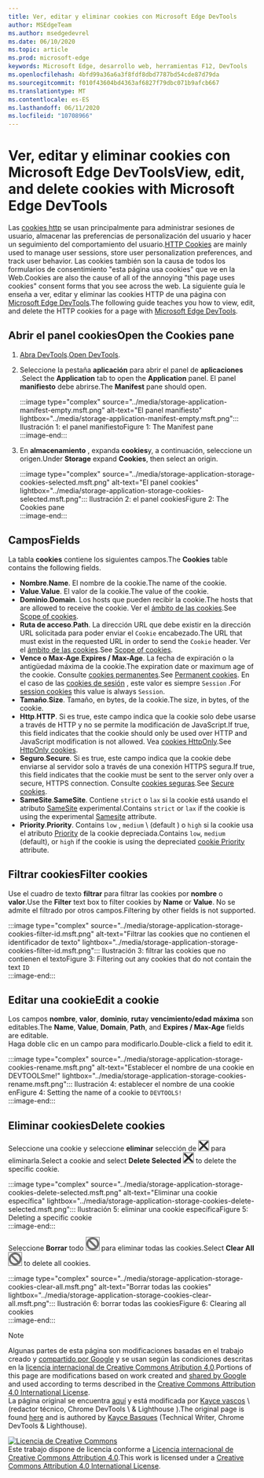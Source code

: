 ```yaml
---
title: Ver, editar y eliminar cookies con Microsoft Edge DevTools
author: MSEdgeTeam
ms.author: msedgedevrel
ms.date: 06/10/2020
ms.topic: article
ms.prod: microsoft-edge
keywords: Microsoft Edge, desarrollo web, herramientas F12, DevTools
ms.openlocfilehash: 4bfd99a36a6a3f8fdf8dbd7787bd54cde87d79da
ms.sourcegitcommit: f010f43604bd4363af6827f79dbc071b9afcb667
ms.translationtype: MT
ms.contentlocale: es-ES
ms.lasthandoff: 06/11/2020
ms.locfileid: "10708966"
---
```

<!-- Copyright Kayce Basques 

   Licensed under the Apache License, Version 2.0 (the "License");
   you may not use this file except in compliance with the License.
   You may obtain a copy of the License at

       https://www.apache.org/licenses/LICENSE-2.0

   Unless required by applicable law or agreed to in writing, software
   distributed under the License is distributed on an "AS IS" BASIS,
   WITHOUT WARRANTIES OR CONDITIONS OF ANY KIND, either express or implied.
   See the License for the specific language governing permissions and
   limitations under the License.  -->

# <span data-ttu-id="39100-103">Ver, editar y eliminar cookies con Microsoft Edge DevTools</span><span class="sxs-lookup"><span data-stu-id="39100-103">View, edit, and delete cookies with Microsoft Edge DevTools</span></span>  

<span data-ttu-id="39100-104">Las [cookies http][MDNHTTPCookies] se usan principalmente para administrar sesiones de usuario, almacenar las preferencias de personalización del usuario y hacer un seguimiento del comportamiento del usuario.</span><span class="sxs-lookup"><span data-stu-id="39100-104">[HTTP Cookies][MDNHTTPCookies] are mainly used to manage user sessions, store user personalization preferences, and track user behavior.</span></span>  <span data-ttu-id="39100-105">Las cookies también son la causa de todos los formularios de consentimiento "esta página usa cookies" que ve en la Web.</span><span class="sxs-lookup"><span data-stu-id="39100-105">Cookies are also the cause of all of the annoying "this page uses cookies" consent forms that you see across the web.</span></span>  <span data-ttu-id="39100-106">La siguiente guía le enseña a ver, editar y eliminar las cookies HTTP de una página con [Microsoft Edge DevTools][MicrosoftEdgeDevTools].</span><span class="sxs-lookup"><span data-stu-id="39100-106">The following guide teaches you how to view, edit, and delete the HTTP cookies for a page with [Microsoft Edge DevTools][MicrosoftEdgeDevTools].</span></span>  

## <span data-ttu-id="39100-107">Abrir el panel cookies</span><span class="sxs-lookup"><span data-stu-id="39100-107">Open the Cookies pane</span></span>  

1.  <span data-ttu-id="39100-108">[Abra DevTools][DevToolsOpen].</span><span class="sxs-lookup"><span data-stu-id="39100-108">[Open DevTools][DevToolsOpen].</span></span>  
1.  <span data-ttu-id="39100-109">Seleccione la pestaña **aplicación** para abrir el panel de **aplicaciones** .</span><span class="sxs-lookup"><span data-stu-id="39100-109">Select the **Application** tab to open the **Application** panel.</span></span>  <span data-ttu-id="39100-110">El panel **manifiesto** debe abrirse.</span><span class="sxs-lookup"><span data-stu-id="39100-110">The **Manifest** pane should open.</span></span>  
    
    :::image type="complex" source="../media/storage-application-manifest-empty.msft.png" alt-text="El panel manifiesto" lightbox="../media/storage-application-manifest-empty.msft.png":::
       <span data-ttu-id="39100-112">Ilustración 1: el panel manifiesto</span><span class="sxs-lookup"><span data-stu-id="39100-112">Figure 1:  The Manifest pane</span></span>  
    :::image-end:::  

1.  <span data-ttu-id="39100-113">En **almacenamiento** , expanda **cookies**y, a continuación, seleccione un origen.</span><span class="sxs-lookup"><span data-stu-id="39100-113">Under **Storage** expand **Cookies**, then select an origin.</span></span>  
    
    :::image type="complex" source="../media/storage-application-storage-cookies-selected.msft.png" alt-text="El panel cookies" lightbox="../media/storage-application-storage-cookies-selected.msft.png":::
       <span data-ttu-id="39100-115">Ilustración 2: el panel cookies</span><span class="sxs-lookup"><span data-stu-id="39100-115">Figure 2:  The Cookies pane</span></span>  
    :::image-end:::  

## <span data-ttu-id="39100-116">Campos</span><span class="sxs-lookup"><span data-stu-id="39100-116">Fields</span></span>  

<span data-ttu-id="39100-117">La tabla **cookies** contiene los siguientes campos.</span><span class="sxs-lookup"><span data-stu-id="39100-117">The **Cookies** table contains the following fields.</span></span>  

*   <span data-ttu-id="39100-118">**Nombre**.</span><span class="sxs-lookup"><span data-stu-id="39100-118">**Name**.</span></span>  <span data-ttu-id="39100-119">El nombre de la cookie.</span><span class="sxs-lookup"><span data-stu-id="39100-119">The name of the cookie.</span></span>  
*   <span data-ttu-id="39100-120">**Value**.</span><span class="sxs-lookup"><span data-stu-id="39100-120">**Value**.</span></span>  <span data-ttu-id="39100-121">El valor de la cookie.</span><span class="sxs-lookup"><span data-stu-id="39100-121">The value of the cookie.</span></span>  
*   <span data-ttu-id="39100-122">**Dominio**.</span><span class="sxs-lookup"><span data-stu-id="39100-122">**Domain**.</span></span>  <span data-ttu-id="39100-123">Los hosts que pueden recibir la cookie.</span><span class="sxs-lookup"><span data-stu-id="39100-123">The hosts that are allowed to receive the cookie.</span></span>  <span data-ttu-id="39100-124">Ver el [ámbito de las cookies][MDNHTTPCookiesScope].</span><span class="sxs-lookup"><span data-stu-id="39100-124">See [Scope of cookies][MDNHTTPCookiesScope].</span></span>  
*   <span data-ttu-id="39100-125">**Ruta de acceso**.</span><span class="sxs-lookup"><span data-stu-id="39100-125">**Path**.</span></span>  <span data-ttu-id="39100-126">La dirección URL que debe existir en la dirección URL solicitada para poder enviar el `Cookie` encabezado.</span><span class="sxs-lookup"><span data-stu-id="39100-126">The URL that must exist in the requested URL in order to send the `Cookie` header.</span></span>  <span data-ttu-id="39100-127">Ver el [ámbito de las cookies][MDNHTTPCookiesScope].</span><span class="sxs-lookup"><span data-stu-id="39100-127">See [Scope of cookies][MDNHTTPCookiesScope].</span></span>  
*   <span data-ttu-id="39100-128">**Vence o Max-Age**.</span><span class="sxs-lookup"><span data-stu-id="39100-128">**Expires / Max-Age**.</span></span>  <span data-ttu-id="39100-129">La fecha de expiración o la antigüedad máxima de la cookie.</span><span class="sxs-lookup"><span data-stu-id="39100-129">The expiration date or maximum age of the cookie.</span></span>  <span data-ttu-id="39100-130">Consulte [cookies permanentes][MDNHTTPCookiesPermanent].</span><span class="sxs-lookup"><span data-stu-id="39100-130">See [Permanent cookies][MDNHTTPCookiesPermanent].</span></span>  <span data-ttu-id="39100-131">En el caso de las [cookies de sesión][MDNHTTPCookiesSession] , este valor es siempre `Session` .</span><span class="sxs-lookup"><span data-stu-id="39100-131">For [session cookies][MDNHTTPCookiesSession] this value is always `Session`.</span></span>  
*   <span data-ttu-id="39100-132">**Tamaño**.</span><span class="sxs-lookup"><span data-stu-id="39100-132">**Size**.</span></span>  <span data-ttu-id="39100-133">Tamaño, en bytes, de la cookie.</span><span class="sxs-lookup"><span data-stu-id="39100-133">The size, in bytes, of the cookie.</span></span>  
*   <span data-ttu-id="39100-134">**Http**.</span><span class="sxs-lookup"><span data-stu-id="39100-134">**HTTP**.</span></span>  <span data-ttu-id="39100-135">Si es true, este campo indica que la cookie solo debe usarse a través de HTTP y no se permite la modificación de JavaScript.</span><span class="sxs-lookup"><span data-stu-id="39100-135">If true, this field indicates that the cookie should only be used over HTTP and JavaScript modification is not allowed.</span></span>  <span data-ttu-id="39100-136">Vea [cookies HttpOnly][MDNHTTPCookiesSecure].</span><span class="sxs-lookup"><span data-stu-id="39100-136">See [HttpOnly cookies][MDNHTTPCookiesSecure].</span></span>  
*   <span data-ttu-id="39100-137">**Seguro**.</span><span class="sxs-lookup"><span data-stu-id="39100-137">**Secure**.</span></span>  <span data-ttu-id="39100-138">Si es true, este campo indica que la cookie debe enviarse al servidor solo a través de una conexión HTTPS segura.</span><span class="sxs-lookup"><span data-stu-id="39100-138">If true, this field indicates that the cookie must be sent to the server only over a secure, HTTPS connection.</span></span>  <span data-ttu-id="39100-139">Consulte [cookies seguras][MDNHTTPCookiesSecure].</span><span class="sxs-lookup"><span data-stu-id="39100-139">See [Secure cookies][MDNHTTPCookiesSecure].</span></span>  
*   <span data-ttu-id="39100-140">**SameSite**.</span><span class="sxs-lookup"><span data-stu-id="39100-140">**SameSite**.</span></span>  <span data-ttu-id="39100-141">Contiene `strict` o `lax` si la cookie está usando el atributo [SameSite][MDNHTTPCookiesSamesite] experimental.</span><span class="sxs-lookup"><span data-stu-id="39100-141">Contains `strict` or `lax` if the cookie is using the experimental [Samesite][MDNHTTPCookiesSamesite] attribute.</span></span>  
*   <span data-ttu-id="39100-142">**Priority**.</span><span class="sxs-lookup"><span data-stu-id="39100-142">**Priority**.</span></span>  <span data-ttu-id="39100-143">Contains `low` , `medium` \ (default \) o `high` si la cookie usa el atributo [Priority][ChromiumIssue232693] de la cookie depreciada.</span><span class="sxs-lookup"><span data-stu-id="39100-143">Contains `low`, `medium` \(default\), or `high` if the cookie is using the depreciated [cookie Priority][ChromiumIssue232693] attribute.</span></span>

## <span data-ttu-id="39100-144">Filtrar cookies</span><span class="sxs-lookup"><span data-stu-id="39100-144">Filter cookies</span></span>  

<span data-ttu-id="39100-145">Use el cuadro de texto **filtrar** para filtrar las cookies por **nombre** o **valor**.</span><span class="sxs-lookup"><span data-stu-id="39100-145">Use the **Filter** text box to filter cookies by **Name** or **Value**.</span></span>  <span data-ttu-id="39100-146">No se admite el filtrado por otros campos.</span><span class="sxs-lookup"><span data-stu-id="39100-146">Filtering by other fields is not supported.</span></span>  

:::image type="complex" source="../media/storage-application-storage-cookies-filter-id.msft.png" alt-text="Filtrar las cookies que no contienen el identificador de texto" lightbox="../media/storage-application-storage-cookies-filter-id.msft.png":::
   <span data-ttu-id="39100-148">Ilustración 3: filtrar las cookies que no contienen el texto</span><span class="sxs-lookup"><span data-stu-id="39100-148">Figure 3:  Filtering out any cookies that do not contain the text</span></span> `ID`  
:::image-end:::  

## <span data-ttu-id="39100-149">Editar una cookie</span><span class="sxs-lookup"><span data-stu-id="39100-149">Edit a cookie</span></span>  

<span data-ttu-id="39100-150">Los campos **nombre**, **valor**, **dominio**, **ruta**y **vencimiento/edad máxima** son editables.</span><span class="sxs-lookup"><span data-stu-id="39100-150">The **Name**, **Value**, **Domain**, **Path**, and **Expires / Max-Age** fields are editable.</span></span>  
<span data-ttu-id="39100-151">Haga doble clic en un campo para modificarlo.</span><span class="sxs-lookup"><span data-stu-id="39100-151">Double-click a field to edit it.</span></span>  

:::image type="complex" source="../media/storage-application-storage-cookies-rename.msft.png" alt-text="Establecer el nombre de una cookie en DEVTOOLSme!" lightbox="../media/storage-application-storage-cookies-rename.msft.png":::
   <span data-ttu-id="39100-153">Ilustración 4: establecer el nombre de una cookie en</span><span class="sxs-lookup"><span data-stu-id="39100-153">Figure 4:  Setting the name of a cookie to</span></span> `DEVTOOLS!`  
:::image-end:::  

## <span data-ttu-id="39100-154">Eliminar cookies</span><span class="sxs-lookup"><span data-stu-id="39100-154">Delete cookies</span></span>  

<span data-ttu-id="39100-155">Seleccione una cookie y seleccione **eliminar** selección de ![ eliminación seleccionada ][ImageDeleteIcon] para eliminarla.</span><span class="sxs-lookup"><span data-stu-id="39100-155">Select a cookie and select **Delete Selected** ![Delete Selected][ImageDeleteIcon]  to delete the specific cookie.</span></span>  

:::image type="complex" source="../media/storage-application-storage-cookies-delete-selected.msft.png" alt-text="Eliminar una cookie específica" lightbox="../media/storage-application-storage-cookies-delete-selected.msft.png":::
   <span data-ttu-id="39100-157">Ilustración 5: eliminar una cookie específica</span><span class="sxs-lookup"><span data-stu-id="39100-157">Figure 5:  Deleting a specific cookie</span></span>  
:::image-end:::  

<span data-ttu-id="39100-158">Seleccione **Borrar** todo ![ Borrar todo ][ImageClearIcon] para eliminar todas las cookies.</span><span class="sxs-lookup"><span data-stu-id="39100-158">Select **Clear All** ![Clear All][ImageClearIcon]  to delete all cookies.</span></span>  

:::image type="complex" source="../media/storage-application-storage-cookies-clear-all.msft.png" alt-text="Borrar todas las cookies" lightbox="../media/storage-application-storage-cookies-clear-all.msft.png":::
   <span data-ttu-id="39100-160">Ilustración 6: borrar todas las cookies</span><span class="sxs-lookup"><span data-stu-id="39100-160">Figure 6:  Clearing all cookies</span></span>  
:::image-end:::  

<!-- image links -->  

[ImageClearIcon]: ../media/clear-icon.msft.png  
[ImageDeleteIcon]: ../media/delete-icon.msft.png  

<!-- links -->  

[MicrosoftEdgeDevTools]: /microsoft-edge/devtools-guide-chromium "Herramientas para desarrolladores de Microsoft Edge (cromo)"  
[DevToolsOpen]: /microsoft-edge/devtools-guide-chromium/open "Abrir Microsoft Edge DevTools"  

[ChromiumIssue232693]: https://bugs.chromium.org/p/chromium/issues/detail?id=232693 "Error de cromo 232693: campo de prioridad de implementación de cookies | Errores de cromo"  

[MDNHTTPCookies]: https://developer.mozilla.org/docs/Web/HTTP/Cookies "Cookies HTTP | MDN"  
[MDNHTTPCookiesPermanent]: https://developer.mozilla.org/docs/Web/HTTP/Cookies#Permanent_cookies "Cookies HTTP: cookies permanentes | MDN"  
[MDNHTTPCookiesSamesite]: https://developer.mozilla.org/docs/Web/HTTP/Cookies#SameSite_cookies "Cookies HTTP: cookies SameSite | MDN"  
[MDNHTTPCookiesScope]: https://developer.mozilla.org/docs/Web/HTTP/Cookies#Scope_of_cookies "Cookies HTTP: ámbito de las cookies | MDN"  
[MDNHTTPCookiesSecure]: https://developer.mozilla.org/docs/Web/HTTP/Cookies#Secure_and_HttpOnly_cookies "Cookies HTTP: cookies seguras y HttpOnly | MDN"  
[MDNHTTPCookiesSession]: https://developer.mozilla.org/docs/Web/HTTP/Cookies#Session_cookies "Cookies HTTP: cookies de sesión | MDN"  

> [!NOTE]
> <span data-ttu-id="39100-170">Algunas partes de esta página son modificaciones basadas en el trabajo creado y [compartido por Google][GoogleSitePolicies] y se usan según las condiciones descritas en la [licencia internacional de Creative Commons Atribution 4,0][CCA4IL].</span><span class="sxs-lookup"><span data-stu-id="39100-170">Portions of this page are modifications based on work created and [shared by Google][GoogleSitePolicies] and used according to terms described in the [Creative Commons Attribution 4.0 International License][CCA4IL].</span></span>  
> <span data-ttu-id="39100-171">La página original se encuentra [aquí](https://developers.google.com/web/tools/chrome-devtools/storage/cookies) y está modificada por [Kayce vascos][KayceBasques] \ (redactor técnico, Chrome DevTools \ & Lighthouse \).</span><span class="sxs-lookup"><span data-stu-id="39100-171">The original page is found [here](https://developers.google.com/web/tools/chrome-devtools/storage/cookies) and is authored by [Kayce Basques][KayceBasques] \(Technical Writer, Chrome DevTools \& Lighthouse\).</span></span>  

[![Licencia de Creative Commons][CCby4Image]][CCA4IL]  
<span data-ttu-id="39100-173">Este trabajo dispone de licencia conforme a [Licencia internacional de Creative Commons Attribution 4.0][CCA4IL].</span><span class="sxs-lookup"><span data-stu-id="39100-173">This work is licensed under a [Creative Commons Attribution 4.0 International License][CCA4IL].</span></span>  

[CCA4IL]: https://creativecommons.org/licenses/by/4.0  
[CCby4Image]: https://i.creativecommons.org/l/by/4.0/88x31.png  
[GoogleSitePolicies]: https://developers.google.com/terms/site-policies  
[KayceBasques]: https://developers.google.com/web/resources/contributors/kaycebasques  
